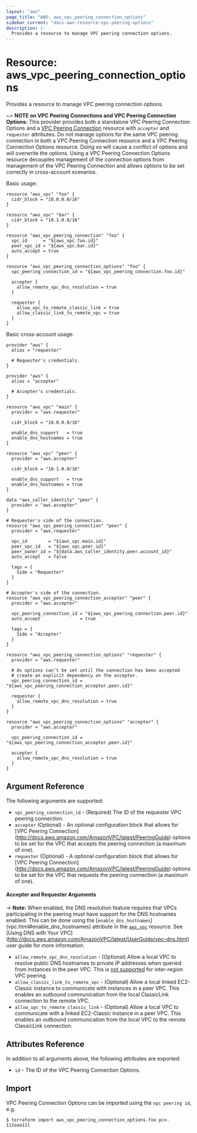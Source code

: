 ```yaml
---
layout: "aws"
page_title: "AWS: aws_vpc_peering_connection_options"
sidebar_current: "docs-aws-resource-vpc-peering-options"
description: |-
  Provides a resource to manage VPC peering connection options.
---
```


# Resource: aws_vpc_peering_connection_options

Provides a resource to manage VPC peering connection options.

~> **NOTE on VPC Peering Connections and VPC Peering Connection Options:** This provider provides
both a standalone VPC Peering Connection Options and a [VPC Peering Connection](vpc_peering.html)
resource with `accepter` and `requester` attributes. Do not manage options for the same VPC peering
connection in both a VPC Peering Connection resource and a VPC Peering Connection Options resource.
Doing so will cause a conflict of options and will overwrite the options.
Using a VPC Peering Connection Options resource decouples management of the connection options from
management of the VPC Peering Connection and allows options to be set correctly in cross-account scenarios.

Basic usage:

```hcl
resource "aws_vpc" "foo" {
  cidr_block = "10.0.0.0/16"
}

resource "aws_vpc" "bar" {
  cidr_block = "10.1.0.0/16"
}

resource "aws_vpc_peering_connection" "foo" {
  vpc_id      = "${aws_vpc.foo.id}"
  peer_vpc_id = "${aws_vpc.bar.id}"
  auto_accept = true
}

resource "aws_vpc_peering_connection_options" "foo" {
  vpc_peering_connection_id = "${aws_vpc_peering_connection.foo.id}"

  accepter {
    allow_remote_vpc_dns_resolution = true
  }

  requester {
    allow_vpc_to_remote_classic_link = true
    allow_classic_link_to_remote_vpc = true
  }
}
```

Basic cross-account usage:

```hcl
provider "aws" {
  alias = "requester"

  # Requester's credentials.
}

provider "aws" {
  alias = "accepter"

  # Accepter's credentials.
}

resource "aws_vpc" "main" {
  provider = "aws.requester"

  cidr_block = "10.0.0.0/16"

  enable_dns_support   = true
  enable_dns_hostnames = true
}

resource "aws_vpc" "peer" {
  provider = "aws.accepter"

  cidr_block = "10.1.0.0/16"

  enable_dns_support   = true
  enable_dns_hostnames = true
}

data "aws_caller_identity" "peer" {
  provider = "aws.accepter"
}

# Requester's side of the connection.
resource "aws_vpc_peering_connection" "peer" {
  provider = "aws.requester"

  vpc_id        = "${aws_vpc.main.id}"
  peer_vpc_id   = "${aws_vpc.peer.id}"
  peer_owner_id = "${data.aws_caller_identity.peer.account_id}"
  auto_accept   = false

  tags = {
    Side = "Requester"
  }
}

# Accepter's side of the connection.
resource "aws_vpc_peering_connection_accepter" "peer" {
  provider = "aws.accepter"

  vpc_peering_connection_id = "${aws_vpc_peering_connection.peer.id}"
  auto_accept               = true

  tags = {
    Side = "Accepter"
  }
}

resource "aws_vpc_peering_connection_options" "requester" {
  provider = "aws.requester"

  # As options can't be set until the connection has been accepted
  # create an explicit dependency on the accepter.
  vpc_peering_connection_id = "${aws_vpc_peering_connection_accepter.peer.id}"

  requester {
    allow_remote_vpc_dns_resolution = true
  }
}

resource "aws_vpc_peering_connection_options" "accepter" {
  provider = "aws.accepter"

  vpc_peering_connection_id = "${aws_vpc_peering_connection_accepter.peer.id}"

  accepter {
    allow_remote_vpc_dns_resolution = true
  }
}
```

## Argument Reference

The following arguments are supported:

* `vpc_peering_connection_id` - (Required) The ID of the requester VPC peering connection.
* `accepter` (Optional) - An optional configuration block that allows for [VPC Peering Connection]
(http://docs.aws.amazon.com/AmazonVPC/latest/PeeringGuide) options to be set for the VPC that accepts
the peering connection (a maximum of one).
* `requester` (Optional) - A optional configuration block that allows for [VPC Peering Connection]
(http://docs.aws.amazon.com/AmazonVPC/latest/PeeringGuide) options to be set for the VPC that requests
the peering connection (a maximum of one).

#### Accepter and Requester Arguments

-> **Note:** When enabled, the DNS resolution feature requires that VPCs participating in the peering
must have support for the DNS hostnames enabled. This can be done using the [`enable_dns_hostnames`]
(vpc.html#enable_dns_hostnames) attribute in the [`aws_vpc`](vpc.html) resource. See [Using DNS with Your VPC]
(http://docs.aws.amazon.com/AmazonVPC/latest/UserGuide/vpc-dns.html) user guide for more information.

* `allow_remote_vpc_dns_resolution` - (Optional) Allow a local VPC to resolve public DNS hostnames to
private IP addresses when queried from instances in the peer VPC. This is
[not supported](https://docs.aws.amazon.com/vpc/latest/peering/modify-peering-connections.html) for
inter-region VPC peering.
* `allow_classic_link_to_remote_vpc` - (Optional) Allow a local linked EC2-Classic instance to communicate
with instances in a peer VPC. This enables an outbound communication from the local ClassicLink connection
to the remote VPC.
* `allow_vpc_to_remote_classic_link` - (Optional) Allow a local VPC to communicate with a linked EC2-Classic
instance in a peer VPC. This enables an outbound communication from the local VPC to the remote ClassicLink
connection.

## Attributes Reference

In addition to all arguments above, the following attributes are exported:

* `id` - The ID of the VPC Peering Connection Options.

## Import

VPC Peering Connection Options can be imported using the `vpc peering id`, e.g.

```
$ terraform import aws_vpc_peering_connection_options.foo pcx-111aaa111
```
